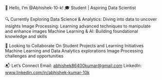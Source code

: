 👋 Hello, I’m @Abhishek-10-k!
🎓 Student | Aspiring Data Scientist

🔍 Currently Exploring
Data Science & Analytics: Diving into data to uncover insights
Image Processing: Learning advanced techniques to manipulate and enhance images
Machine Learning & AI: Building foundational knowledge and skills

🤝 Looking to Collaborate On
Student Projects and Learning Initiatives
Machine Learning and Data Analytics explorations
Image Processing challenges and opportunities

📬 Let’s Connect
Email: abhishek86400kumar@gmail.com
LinkedIn: www.linkedin.com/in/abhishek-kumar-10k
<!---
Abhishek-10-k/Abhishek-10-k is a ✨ special ✨ repository because its `README.md` (this file) appears on your GitHub profile.
You can click the Preview link to take a look at your changes.
--->
